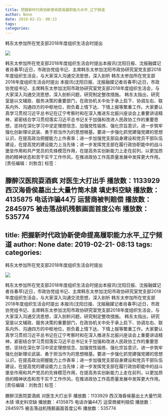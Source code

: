 ```yaml
---
title: 把握新时代政协新使命提高履职能力水平_辽宁频道
author: None
date: 2019-02-21- 08:13
tags: 
categories: 
---
```

韩东太参加所在党支部2018年度组织生活会时提出
<!-- more -->
                
<img align="center" border="0" src="http://p2.ifengimg.com/a/2016/0810/204c433878d5cf9size1_w16_h16.png" />
                
            
韩东太参加所在党支部2018年度组织生活会时提出本报讯(沈阳日报、沈报融媒记者肖春苹)近日，市政协党组书记、主席韩东太参加沈阳市政协研究室党支部2018年度组织生活会，与大家深入沟通交流思想，深入剖析
韩东太参加所在党支部2018年度组织生活会时提出
本报讯(沈阳日报、沈报融媒记者肖春苹)近日，市政协党组书记、主席韩东太参加沈阳市政协研究室党支部2018年度组织生活会，与大家深入沟通交流思想，深入剖析问题，研究制定整改措施。
韩东太指出，研究室是以文辅政、服务决策的重要部门，在政协机关中处于承上启下、协调左右、联系内外、沟通四方的中枢地位，担负着上情下达、下情上报等繁重工作。大家要认真学习贯彻习近平总书记在辽宁考察时和在深入推进东北振兴座谈会上重要讲话精神，紧密结合学习贯彻落实习近平总书记关于加强和改进人民政协工作的重要思想，坚持在深化学习中坚定理想信念、加强党性锻炼、强化宗旨意识，进一步筑牢强化创新理论武装、勇于担当作为的思想根基。要进一步强化抓党建强党建的思想认识，在提高政治把握能力上作表率；进一步加强党支部自身建设和党员干部队伍建设，在提高党的建设能力上当先锋；进一步发挥党支部在履行政协职能中的战斗堡垒作用和共产党员的先锋模范作用，在提高务实创新能力上走在前列，以更加昂扬的精神状态和苦干实干工作作风，在推进政协工作高质量发展中发挥更大作用。
[责任编辑：刘勃含]
标签：
 
             
滕醉汉医院耍酒疯 对医生大打出手
播放数：1133929
西汉海昏侯墓出土大量竹简木牍 填史料空缺
播放数：4135875
电话诈骗44万 运营商被判赔偿
播放数：2845975
被击落战机残骸画面首度公布
播放数：535774
---
title: 把握新时代政协新使命提高履职能力水平_辽宁频道
author: None
date: 2019-02-21- 08:13
tags: 
categories: 
---
韩东太参加所在党支部2018年度组织生活会时提出
<!-- more -->
                
<img align="center" border="0" src="http://p2.ifengimg.com/a/2016/0810/204c433878d5cf9size1_w16_h16.png" />
                
            
韩东太参加所在党支部2018年度组织生活会时提出本报讯(沈阳日报、沈报融媒记者肖春苹)近日，市政协党组书记、主席韩东太参加沈阳市政协研究室党支部2018年度组织生活会，与大家深入沟通交流思想，深入剖析
韩东太参加所在党支部2018年度组织生活会时提出
本报讯(沈阳日报、沈报融媒记者肖春苹)近日，市政协党组书记、主席韩东太参加沈阳市政协研究室党支部2018年度组织生活会，与大家深入沟通交流思想，深入剖析问题，研究制定整改措施。
韩东太指出，研究室是以文辅政、服务决策的重要部门，在政协机关中处于承上启下、协调左右、联系内外、沟通四方的中枢地位，担负着上情下达、下情上报等繁重工作。大家要认真学习贯彻习近平总书记在辽宁考察时和在深入推进东北振兴座谈会上重要讲话精神，紧密结合学习贯彻落实习近平总书记关于加强和改进人民政协工作的重要思想，坚持在深化学习中坚定理想信念、加强党性锻炼、强化宗旨意识，进一步筑牢强化创新理论武装、勇于担当作为的思想根基。要进一步强化抓党建强党建的思想认识，在提高政治把握能力上作表率；进一步加强党支部自身建设和党员干部队伍建设，在提高党的建设能力上当先锋；进一步发挥党支部在履行政协职能中的战斗堡垒作用和共产党员的先锋模范作用，在提高务实创新能力上走在前列，以更加昂扬的精神状态和苦干实干工作作风，在推进政协工作高质量发展中发挥更大作用。
[责任编辑：刘勃含]
标签：
 
             
滕醉汉医院耍酒疯 对医生大打出手
播放数：1133929
西汉海昏侯墓出土大量竹简木牍 填史料空缺
播放数：4135875
电话诈骗44万 运营商被判赔偿
播放数：2845975
被击落战机残骸画面首度公布
播放数：535774
